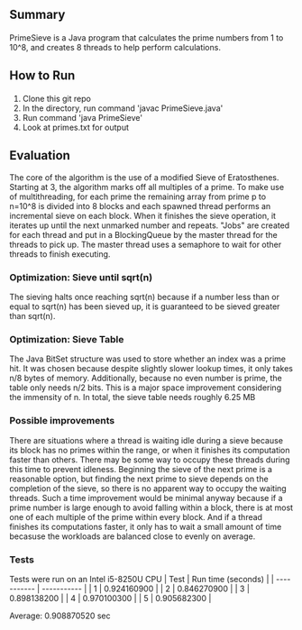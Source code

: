 ## Summary

#### 
PrimeSieve is a Java program that calculates the prime numbers from 1 to 10^8, and creates 8 threads to help perform calculations.

## How to Run
#### 
1. Clone this git repo
2. In the directory, run command
'javac PrimeSieve.java'
3. Run command 'java PrimeSieve'
4. Look at primes.txt for output

## Evaluation
The core of the algorithm is the use of a modified Sieve of Eratosthenes. Starting at 3, the algorithm marks off all multiples of a prime. To make use of multithreading, for each prime the remaining array from prime p to n=10^8 is divided into 8 blocks and each spawned thread performs an incremental sieve on each block. When it finishes the sieve operation, it iterates up until the next unmarked number and repeats. "Jobs" are created for each thread and put in a BlockingQueue by the master thread for the threads to pick up. The master thread uses a semaphore to wait for other threads to finish executing.

### Optimization: Sieve until sqrt(n)
The sieving halts once reaching sqrt(n) because if a number less than or equal to sqrt(n) has been sieved up, it is guaranteed to be sieved greater than sqrt(n).

### Optimization: Sieve Table 
The Java BitSet structure was used to store whether an index was a prime hit. It was chosen because despite slightly slower lookup times, it only takes n/8 bytes of memory. Additionally, because no even number is prime, the table only needs n/2 bits. This is a major space improvement considering the immensity of n. In total, the sieve table needs roughly 6.25 MB

### Possible improvements
There are situations where a thread is waiting idle during a sieve because its block has no primes within the range, or when it finishes its computation faster than others. There may be some way to occupy these threads during this time to prevent idleness. Beginning the sieve of the next prime is a reasonable option, but finding the next prime to sieve depends on the completion of the sieve, so there is no apparent way to occupy the waiting threads. Such a time improvement would be minimal anyway because if a prime number is large enough to avoid falling within a block, there is at most one of each multiple of the prime within every block. And if a thread finishes its computations faster, it only has to wait a small amount of time becasuse the workloads are balanced close to evenly on average.

### Tests

Tests were run on an Intel i5-8250U CPU
| Test      | Run time (seconds) |
| ----------- | ----------- |
| 1      | 0.924160900        |
| 2   | 0.846270900         |
| 3   | 0.898138200         |
| 4   | 0.970100300         |
| 5   | 0.905682300       |

Average: 0.908870520 sec
